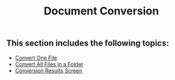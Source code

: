 ﻿---
title: Document Conversion
second_title: Aspose.Words for SharePoint
articleTitle: Document Conversion
linktitle: Document Conversion
description: "Conversion feature details of the Aspose.Words for SharePoint."
type: docs
weight: 20
url: /sharepoint/document-conversion/
---

## This section includes the following topics:

- [Convert One File](/words/sharepoint/convert-one-file/)
- [Convert All Files in a Folder](/words/sharepoint/convert-all-files-in-a-folder/)
- [Conversion Results Screen](/words/sharepoint/conversion-results-screen/)
